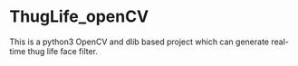 # ThugLife_openCV
This is a python3 OpenCV and dlib based project which can generate real-time thug life face filter.
